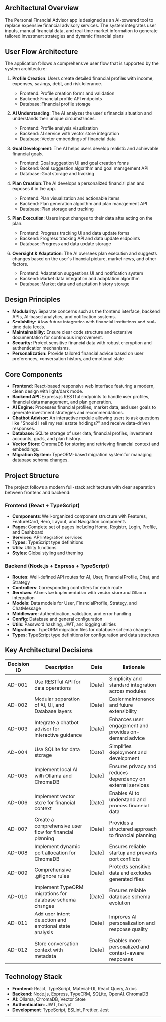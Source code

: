 ## Architectural Overview
The Personal Financial Advisor app is designed as an AI-powered tool to replace expensive financial advisory services. The system integrates user inputs, manual financial data, and real-time market information to generate tailored investment strategies and dynamic financial plans.

## User Flow Architecture
The application follows a comprehensive user flow that is supported by the system architecture:

1. **Profile Creation**: Users create detailed financial profiles with income, expenses, savings, debt, and risk tolerance.
   - Frontend: Profile creation forms and validation
   - Backend: Financial profile API endpoints
   - Database: Financial profile storage

2. **AI Understanding**: The AI analyzes the user's financial situation and understands their unique circumstances.
   - Frontend: Profile analysis visualization
   - Backend: AI service with vector store integration
   - Database: Vector embeddings of financial data

3. **Goal Development**: The AI helps users develop realistic and achievable financial goals.
   - Frontend: Goal suggestion UI and goal creation forms
   - Backend: Goal suggestion algorithm and goal management API
   - Database: Goal storage and tracking

4. **Plan Creation**: The AI develops a personalized financial plan and exposes it in the app.
   - Frontend: Plan visualization and actionable items
   - Backend: Plan generation algorithm and plan management API
   - Database: Plan storage and tracking

5. **Plan Execution**: Users input changes to their data after acting on the plan.
   - Frontend: Progress tracking UI and data update forms
   - Backend: Progress tracking API and data update endpoints
   - Database: Progress and data update storage

6. **Oversight & Adaptation**: The AI oversees plan execution and suggests changes based on the user's financial picture, market news, and other factors.
   - Frontend: Adaptation suggestions UI and notification system
   - Backend: Market data integration and adaptation algorithm
   - Database: Market data and adaptation history storage

## Design Principles
- **Modularity:** Separate concerns such as the frontend interface, backend APIs, AI-based analytics, and notification systems.
- **Scalability:** Allow future integration with financial institutions and real-time data feeds.
- **Maintainability:** Ensure clear code structure and extensive documentation for continuous improvement.
- **Security:** Protect sensitive financial data with robust encryption and authentication mechanisms.
- **Personalization:** Provide tailored financial advice based on user preferences, conversation history, and emotional state.

## Core Components
- **Frontend:** React-based responsive web interface featuring a modern, clean design with light/dark mode.
- **Backend API:** Express.js RESTful endpoints to handle user profiles, financial data management, and plan generation.
- **AI Engine:** Processes financial profiles, market data, and user goals to generate investment strategies and recommendations.
- **Chatbot Advisor:** An interactive module allowing users to ask questions like "Should I sell my real estate holdings?" and receive data-driven responses.
- **Database:** SQLite storage of user data, financial profiles, investment accounts, goals, and plan history.
- **Vector Store:** ChromaDB for storing and retrieving financial context and embeddings.
- **Migration System:** TypeORM-based migration system for managing database schema changes.

## Project Structure
The project follows a modern full-stack architecture with clear separation between frontend and backend:

### Frontend (React + TypeScript)
- **Components**: Well-organized component structure with Features, FeatureCard, Hero, Layout, and Navigation components
- **Pages**: Complete set of pages including Home, Register, Login, Profile, and Dashboard
- **Services**: API integration services
- **Types**: TypeScript type definitions
- **Utils**: Utility functions
- **Styles**: Global styling and theming

### Backend (Node.js + Express + TypeScript)
- **Routes**: Well-defined API routes for AI, User, Financial Profile, Chat, and Strategy
- **Controllers**: Corresponding controllers for each route
- **Services**: AI service implementation with vector store and Ollama integration
- **Models**: Data models for User, FinancialProfile, Strategy, and ChatMessage
- **Middleware**: Authentication, validation, and error handling
- **Config**: Database and general configuration
- **Utils**: Password hashing, JWT, and logging utilities
- **Migrations**: TypeORM migration files for database schema changes
- **Types**: TypeScript type definitions for configuration and data structures

## Key Architectural Decisions
| Decision ID | Description                                            | Date    | Rationale                                                  |
|-------------|--------------------------------------------------------|---------|------------------------------------------------------------|
| AD-001      | Use RESTful API for data operations                    | [Date]  | Simplicity and standard integration across modules         |
| AD-002      | Modular separation of AI, UI, and Database layers      | [Date]  | Easier maintenance and future extensibility                |
| AD-003      | Integrate a chatbot advisor for interactive guidance   | [Date]  | Enhances user engagement and provides on-demand advice     |
| AD-004      | Use SQLite for data storage                            | [Date]  | Simplifies deployment and development                      |
| AD-005      | Implement local AI with Ollama and ChromaDB            | [Date]  | Ensures privacy and reduces dependency on external services |
| AD-006      | Implement vector store for financial context           | [Date]  | Enables AI to understand and process financial data        |
| AD-007      | Create a comprehensive user flow for financial planning| [Date]  | Provides a structured approach to financial planning       |
| AD-008      | Implement dynamic port allocation for ChromaDB         | [Date]  | Ensures reliable startup and prevents port conflicts        |
| AD-009      | Comprehensive .gitignore rules                         | [Date]  | Protects sensitive data and excludes generated files       |
| AD-010      | Implement TypeORM migrations for database schema changes| [Date]  | Ensures reliable database schema evolution                 |
| AD-011      | Add user intent detection and emotional state analysis | [Date]  | Improves AI personalization and response quality           |
| AD-012      | Store conversation context with metadata               | [Date]  | Enables more personalized and context-aware responses      |

## Technology Stack
- **Frontend**: React, TypeScript, Material-UI, React Query, Axios
- **Backend**: Node.js, Express, TypeORM, SQLite, OpenAI, ChromaDB
- **AI**: Ollama, ChromaDB, Vector Store
- **Authentication**: JWT, bcrypt
- **Development**: TypeScript, ESLint, Prettier, Jest

---